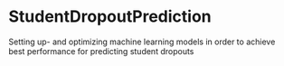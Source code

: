 # StudentDropoutPrediction
Setting up-  and optimizing machine learning models in order to achieve best performance for predicting student dropouts

